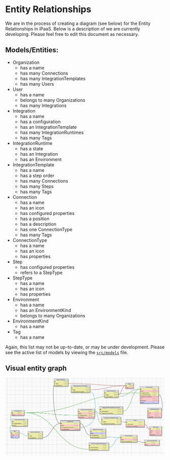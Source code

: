 # Entity Relationships
We are in the process of creating a diagram (see below) for the Entity Relationships in iPaaS. Below is a description of we are currently developing. Please feel free to edit this document as necessary.

## Models/Entities:
- Organization
    - has a name
    - has many Connections
    - has many IntegrationTemplates
    - has many Users
- User
    - has a name
    - belongs to many Organizations
    - has many Integrations
- Integration
    - has a name
    - has a configuration
    - has an IntegrationTemplate
    - has many IntegrationRuntimes
    - has many Tags
- IntegrationRuntime
    - has a state
    - has an Integration
    - has an Environment
- IntegrationTemplate
    - has a name
    - has a step order
    - has many Connections
    - has many Steps
    - has many Tags
- Connection
    - has a name
    - has an icon
    - has configured properties
    - has a position
    - has a description
    - has one ConnectionType
    - has many Tags
- ConnectionType
    - has a name
    - has an icon
    - has properties
- Step
    - has configured properties
    - refers to a StepType
- StepType
    - has a name
    - has an icon
    - has properties
- Environment
    - has a name
    - has an EnvironmentKind
    - belongs to many Organizations
- EnvironmentKind
    - has a name
- Tag
  - has a name


<!-- TODO wanna keep this handy for now
- Connection
    - belongs to Organization
    - has many Tags (many-to-many)
- Environment (a place where integrations run)
    - has many Integration Runtime
- Integrations
    - belongs to an Organisation (whether by using recipe or not?)
    - has many Tags (many-to-many)
- Integration Runtime (a collection of integration containers in an Environment)
    - has an Integration
    - has an Environment in which it runs
    - has many Containers (process instances)
- Organization
    - has many Connections and Integrations
    - has many Users
    - has many Environments (Dev / Test / Staging / UAT)
- Reports (if we want them persisted to a hard disk)
    - belongs to User
- Settings
    - belongs to Organization
    - belongs to User
- Tags
    - has many Integrations (many-to-many)
    - has many Connections (many-to-many)
- User
    - belongs to Organization
    - has many Integrations
    - has many Reports (or should this be under Integrations instead?)
    - has many Settings
    -->

Again, this list may not be up-to-date, or may be under development. Please see the active list of models by viewing the [`src/models`](../src/models/index.js) file.

## Visual entity graph

![Visual entity graph picture](./entities.png)
